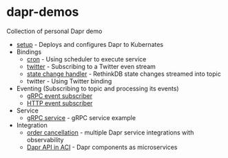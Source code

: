 # dapr-demos

Collection of personal Dapr demo

* [setup](./setup) - Deploys and configures Dapr to Kubernates 
* Bindings
  * [cron](./cron-binding) - Using scheduler to execute service 
  * [twitter](./twitter-binding) - Subscribing to a Twitter even stream
  * [state change handler](./state-change-handler) - RethinkDB state changes streamed into topic
  * twitter - Using Twitter binding 
* Eventing (Subscribing to topic and processing its events)
  * [gRPC event subscriber](./grpc-event-subscriber)
  * [HTTP event subscriber](./http-event-subscriber)
* Service 
  * [gRPC service](./grpc-service) - gRPC service example
* Integration 
  * [order cancellation](./order-cancellation) - multiple Dapr service integrations with observability
  * [Dapr API in ACI](./dapr-aci) - Dapr components as microservices 
  
